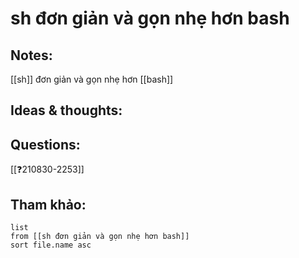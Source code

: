# sh đơn giản và gọn nhẹ hơn bash

## Notes:
[[sh]] đơn giản và gọn nhẹ hơn [[bash]]

## Ideas & thoughts:

## Questions:
[[❓210830-2253]]

## Tham khảo:
```dataview
list
from [[sh đơn giản và gọn nhẹ hơn bash]]
sort file.name asc
```